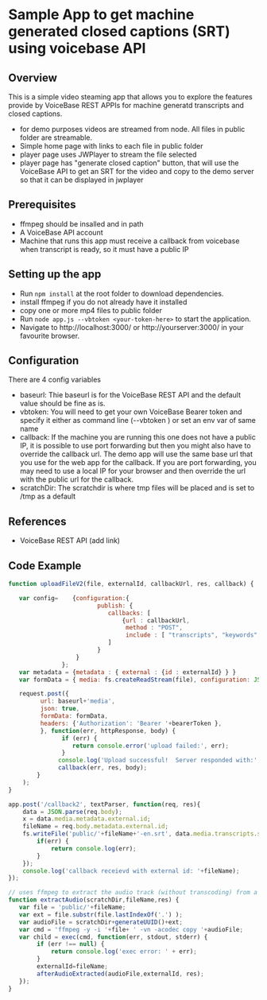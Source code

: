 # Sample App to get machine generated closed captions (SRT) using voicebase API

## Overview

This is a simple video steaming app that allows you to explore the features provide by VoiceBase REST APPIs for machine generatd transcripts and closed captions.
	
   * for demo purposes videos are streamed from node.  All files in public folder are streamable.
   * Simple home page with links to each file in public folder
   * player page uses JWPlayer to stream the file selected
   * player page has "generate closed caption" button, that will use the VoiceBase API to get an SRT for the video and copy to the demo server so that it can be displayed  in jwplayer 

## Prerequisites

   * ffmpeg should be insalled and in path
   * A VoiceBase API account
   * Machine that runs this app must receive a callback from voicebase when transcript is ready, so it must have a public IP
   
## Setting up the app

   * Run `npm install` at the root folder to download dependencies.
   * install ffmpeg if you do not already have it installed
   * copy one or more mp4 files to public folder 
   * Run `node app.js --vbtoken <your-token-here>` to start the application.
   * Navigate to http://localhost:3000/ or http://yourserver:3000/  in your favourite browser.

## Configuration

There are 4 config variables

   * baseurl: Thie baseurl is for the VoiceBase REST API and the default value should be fine as is. 
   * vbtoken: You will need to get your own VoiceBase Bearer token and specify it either as command line (--vbtoken <your-token-here>) or set an env var of same name 
   * callback: If the machine you are running this one does not have a public IP, it is possible to use port forwarding but then you might also have to override the callback url.  The demo app will use the same base url that you use for the web app for the callback.   If you are port forwarding, you may need to use a local IP for your browser and then override the url with the public url for the callback.
   * scratchDir: The scratchdir is where tmp files will be placed and is set to /tmp as a default
   
## References 

   * VoiceBase REST API (add link)


## Code Example

```javascript
function uploadFileV2(file, externalId, callbackUrl, res, callback) {

   var config=    {configuration:{
                         publish: {
                            callbacks: [
                                {url : callbackUrl,
                                 method : "POST",
                                 include : [ "transcripts", "keywords", "topics", "metadata" ] }
                            ]
                         }
                   } 
               }; 
   var metadata = {metadata : { external : {id : externalId} } }
   var formData = { media: fs.createReadStream(file), configuration: JSON.stringify(config), metadata: JSON.stringify(metadata)};

   request.post({
         url: baseurl+'media',
         json: true,
         formData: formData,
         headers: {'Authorization': 'Bearer '+bearerToken },
         }, function(err, httpResponse, body) {
               if (err) {
                  return console.error('upload failed:', err);
               }
              console.log('Upload successful!  Server responded with:', body);
              callback(err, res, body);
        }
    );
}
```

```javascript
app.post('/callback2', textParser, function(req, res){
    data = JSON.parse(req.body);
    x = data.media.metadata.external.id;
    fileName = req.body.metadata.external.id;
    fs.writeFile('public/'+fileName+'-en.srt', data.media.transcripts.srt, function(err) {
        if(err) {
            return console.log(err);
        }
    }); 
    console.log('callback receievd with external id: '+fileName);
});

```


```javascript
// uses ffmpeg to extract the audio track (without transcoding) from a video file.  This will be more efficient then sending the entire video
function extractAudio(scratchDir,fileName,res) {
   var file = 'public/'+fileName;
   var ext = file.substr(file.lastIndexOf('.') );
   var audioFile = scratchDir+generateUUID()+ext;
   var cmd = 'ffmpeg -y -i '+file+ ' -vn -acodec copy '+audioFile;
   var child = exec(cmd, function(err, stdout, stderr) {
        if (err !== null) {
            return console.log('exec error: ' + err);
        }  
        externalId=fileName;
        afterAudioExtracted(audioFile,externalId, res);
   });
}

```

